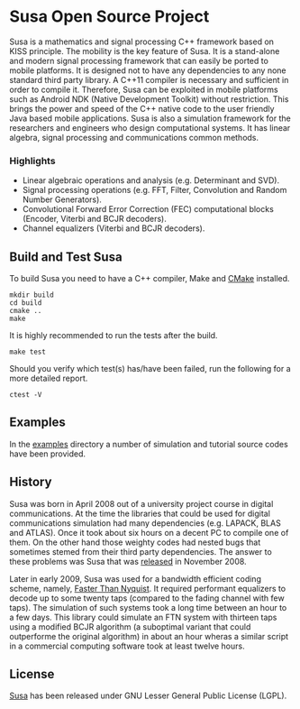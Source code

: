 # Susa Open Source Project

Susa is a mathematics and signal processing C++ framework based on KISS principle. The mobility is the key feature of Susa. It is a stand-alone and modern signal processing framework that can easily be ported to mobile platforms. It is designed not to have any dependencies to any none standard third party library. A C++11 compiler is necessary and sufficient in order to compile it. Therefore, Susa can be exploited in mobile platforms such as Android NDK (Native Development Toolkit) without restriction. This brings the power and speed of the C++ native code to the user friendly Java based mobile applications. Susa is also a simulation framework for the researchers and engineers who design computational systems. It has linear algebra, signal processing and communications common methods.

### Highlights
 - Linear algebraic operations and analysis (e.g. Determinant and SVD).
 - Signal processing operations (e.g. FFT, Filter, Convolution and Random Number Generators).
 - Convolutional Forward Error Correction (FEC) computational blocks (Encoder, Viterbi and BCJR decoders).
 - Channel equalizers (Viterbi and BCJR decoders).

## Build and Test Susa
To build Susa you need to have a C++ compiler, Make and [CMake](https://cmake.org) installed.

```
mkdir build
cd build
cmake ..
make
```
It is highly recommended to run the tests after the build.

```
make test
```
Should you verify which test(s) has/have been failed, run the following for a more detailed report.

```
ctest -V
```
## Examples
In the [examples](https://github.com/behrooza/susa/tree/master/examples) directory a number of simulation and tutorial source codes have been provided.
## History
Susa was born in April 2008 out of a university project course in digital communications. At the time the libraries
that could be used for digital communications simulation had many dependencies (e.g. LAPACK, BLAS and ATLAS).
Once it took about six hours on a decent PC to compile one of them. On the other hand those weighty codes had nested
bugs that sometimes stemed from their third party dependencies. The answer to these problems was Susa that was
[released](http://sourceforge.net/projects/susa) in November 2008.

Later in early 2009, Susa was used for a bandwidth efficient coding scheme, namely, [Faster Than Nyquist](http://www.eit.lth.se/fileadmin/eit/courses/eit085f/AndersonFasterThanNyquistSignaling.pdf). It required performant equalizers to decode up to some twenty taps (compared to the fading channel with few taps). The simulation of such systems took a long time between an hour to a few days. This library could simulate an FTN system with thirteen taps using a modified BCJR algorithm (a suboptimal variant that could outperforme the original algorithm) in about an hour wheras a similar script in a commercial computing software took at least twelve hours.
## License
[Susa](http://susalib.org) has been released under GNU Lesser General Public License (LGPL).
